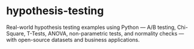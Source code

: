 # hypothesis-testing
Real-world hypothesis testing examples using Python — A/B testing, Chi-Square, T-Tests, ANOVA, non-parametric tests, and normality checks — with open-source datasets and business applications.
